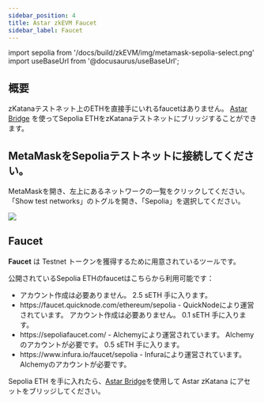 ```yaml
---
sidebar_position: 4
title: Astar zkEVM Faucet
sidebar_label: Faucet
---
```

import sepolia from '/docs/build/zkEVM/img/metamask-sepolia-select.png'
import useBaseUrl from '@docusaurus/useBaseUrl';

## 概要

zKatanaテストネット上のETHを直接手にいれるfaucetはありません。 [Astar Bridge](./bridge-to-zkevm.md) を使ってSepolia ETHをzKatanaテストネットにブリッジすることができます。

## MetaMaskをSepoliaテストネットに接続してください。

MetaMaskを開き、左上にあるネットワークの一覧をクリックしてください。 「Show test networks」のトグルを開き、「Sepolia」を選択してください。

<div style={{textAlign: 'center'}}>
  <img src={sepolia} style={{width: 400}} />
  </div>

## Faucet

**Faucet** は Testnet トークンを獲得するために用意されているツールです。

公開されているSepolia ETHのfaucetはこちらから利用可能です：

- アカウント作成は必要ありません。 2.5 sETH 手に入ります。
- https\://faucet.quicknode.com/ethereum/sepolia - QuickNodeにより運営されています。 アカウント作成は必要ありません。 0.1 sETH 手に入ります。
- https\://sepoliafaucet.com/ - Alchemyにより運営されています。 Alchemyのアカウントが必要です。 0.5 sETH 手に入ります。
- https\://www\.infura.io/faucet/sepolia - Infuraにより運営されています。 Alchemyのアカウントが必要です。

Sepolia ETH を手に入れたら、[Astar Bridge](./bridge-to-zkevm)を使用して Astar zKatana にアセットをブリッジしてください。
